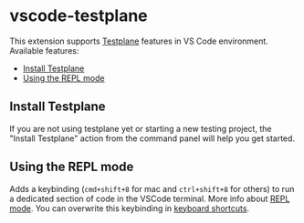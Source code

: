 # vscode-testplane

This extension supports [Testplane][testplane] features in VS Code environment. Available features:

- [Install Testplane](#install-testplane)
- [Using the REPL mode](#using-the-repl-mode)

## Install Testplane

If you are not using testplane yet or starting a new testing project, the "Install Testplane" action from the command panel will help you get started.

## Using the REPL mode

Adds a keybinding (`cmd+shift+8` for mac and `ctrl+shift+8` for others) to run a dedicated section of code in the VSCode terminal. More info about [REPL mode][testplane-repl-mode]. You can overwrite this keybinding in [keyboard shortcuts][vscode-keyboard-shortcuts].

[testplane]: https://github.com/gemini-testing/testplane
[testplane-repl-mode]: https://github.com/gemini-testing/testplane/blob/master/docs/cli.md#repl-mode
[vscode-keyboard-shortcuts]: https://code.visualstudio.com/docs/getstarted/keybindings

